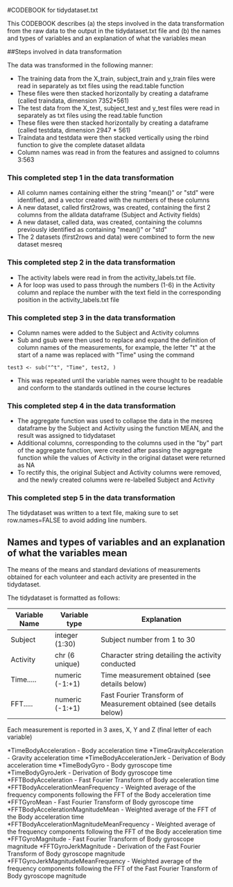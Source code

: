 #CODEBOOK for tidydataset.txt

This CODEBOOK describes (a) the steps involved in the data transformation from the raw data to the output in the tidydataset.txt file and (b) the names and types of variables and an explanation of what the variables mean

##Steps involved in data transformation

The data was transformed in the following manner:
* The training data from the X_train, subject_train and y_train files were read in separately as txt files using the read.table function
* These files were then stacked horizontally by creating a dataframe (called traindata, dimension 7352*561)
* The test data from the X_test, subject_test and y_test files were read in separately as txt files using the read.table function
* These files were then stacked horizontally by creating a dataframe (called testdata, dimension 2947 * 561)
* Traindata and testdata were then stacked vertically using the rbind function to give the complete dataset alldata
* Column names was read in from the features and assigned to columns 3:563

### This completed step 1 in the data transformation

* All column names containing either the string "mean()" or "std" were identified, and a vector created with the numbers of these columns
* A new dataset, called first2rows, was created, containing the first 2 columns from the alldata dataframe (Subject and Activity fields)
* A new dataset, called data, was created, containing the columns previously identified as containing "mean()" or "std"
* The 2 datasets (first2rows and data) were combined to form the new dataset mesreq

### This completed step 2 in the data transformation

* The activity labels were read in from the activity_labels.txt file.
* A for loop was used to pass through the numbers (1-6) in the Activity column and replace the number with the text field in the corresponding position in the activity_labels.txt file

### This completed step 3 in the data transformation

* Column names were added to the Subject and Activity columns
* Sub and gsub were then used to replace and expand the definition of column names of the measurements, for example, the letter "t"  at the start of a name was replaced with "Time" using the command
```
test3 <- sub("^t", "Time", test2, )
```
* This was repeated until the variable names were thought to be readable and conform to the standards outlined in the course lectures

### This completed step 4 in the data transformation

* The aggregate function was used to collapse the data in the mesreq dataframe by the Subject and Activity using the function MEAN, and the result was assigned to tidydataset
* Additional columns, corresponding to the columns used in the "by" part of the aggregate function, were created after passing the aggregate function while the values of Activity in the original dataset were returned as NA
* To rectify this, the original Subject and Activity columns were removed, and the newly created columns were re-labelled Subject and Activity

### This completed step 5 in the data transformation

The tidydataset was written to a text file, making sure to set row.names=FALSE to avoid adding line numbers.

## Names and types of variables and an explanation of what the variables mean

The means of the means and standard deviations of measurements obtained for each volunteer and each activity are presented in the tidydataset.

The tidydataset is formatted as follows:

Variable Name | Variable type | Explanation
--------------------|--------------|----------------------------------------------------------------
Subject | integer (1:30) | Subject number from 1 to 30
Activity | chr (6 unique) | Character string detailing the activity conducted
Time.....| numeric (-1:+1) | Time measurement obtained (see details below)
FFT.....| numeric (-1:+1) | Fast Fourier Transform of Measurement obtained (see details below)


Each measurement is reported in 3 axes, X, Y and Z (final letter of each variable)

*TimeBodyAcceleration - Body acceleration time
*TimeGravityAcceleration - Gravity acceleration time
*TimeBodyAccelerationJerk - Derivation of Body acceleration time
*TimeBodyGyro - Body gyroscope time
*TimeBodyGyroJerk - Derivation of Body gyroscope time
*FFTBodyAcceleration - Fast Fourier Transform of Body acceleration time
*FFTBodyAccelerationMeanFrequency - Weighted average of the frequency components following the FFT of the Body acceleration time
*FFTGyroMean - Fast Fourier Transform of Body gyroscope time
*FFTBodyAccelerationMagnitudeMean - Weighted average of the FFT of the Body acceleration time
*FFTBodyAccelerationMagnitudeMeanFrequency - Weighted average of the frequency components following the FFT of the Body acceleration time
*FFTGyroMagnitude - Fast Fourier Transform of Body gyroscope magnitude
*FFTGyroJerkMagnitude - Derivation of the Fast Fourier Transform of Body gyroscope magnitude
*FFTGyroJerkMagnitudeMeanFrequency - Weighted average of the frequency components following the FFT of the Fast Fourier Transform of Body gyroscope magnitude